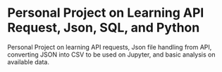 # Personal Project on Learning API Request, Json, SQL, and Python

Personal Project on learning API requests, Json file handling from API, converting JSON into CSV to be used on Jupyter, and basic analysis on available data.
